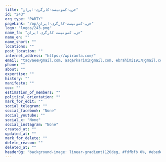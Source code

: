 ```yaml
---
title: "حزب-کمونیست-کارگری-ایران"
id: "243"
org_type: "PARTY"
pageLink: "/op/حزب-کمونیست-کارگری-ایران"
logo: "logos/243.png"
name_fa: "حزب کمونیست کارگری ایران"
name_en: ""
name_short: ""
locations: ""
post_location: ""
internet_address: "https://wpiranfa.com/"
email: "taqvaee@gmail.com, asqarkarimi@gmail.com, ebrahimi1917@gmail.com"
phone: ""
about: ""
expertise: ""
history: ""
manifesto: ""
coc: ""
estimation_of_members: ""
political_orientation: ""
mark_for_edit: ""
social_telegram: ""
social_facebook: "None"
social_youtube: ""
social_x: "None"
social_instagram: "None"
created_at: ""
updated_at: ""
mark_for_delete: ""
delete_reason: ""
deleted_at: ""
headerBg: "background-image: linear-gradient(120deg, #fdfbfb 0%, #ebedee 100%);"
---
```

